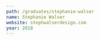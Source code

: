 ```yaml
---
path: /graduates/stephanie-walser
name: Stephanie Walser
website: stephwalserdesign.com
year: 2018
---
```


